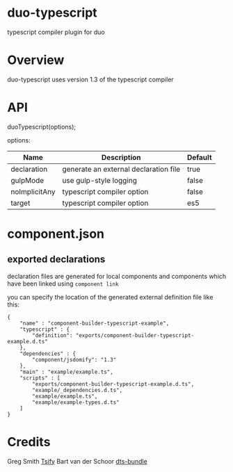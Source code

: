 duo-typescript
============================

typescript compiler plugin for duo

# Overview #

duo-typescript uses version 1.3 of the typescript compiler

# API #

duoTypescript(options);

options:

Name       		   | Description											| Default
-------------------|--------------------------------------------------------|-----------
declaration	       | generate an external declaration file                  | true
gulpMode           | use gulp-style logging									| false
noImplicitAny      | typescript compiler option 							| false
target			   | typescript compiler option								| es5

# component.json #

## exported declarations ##
declaration files are generated for local components and components which have been linked using
`component link`

you can specify the location of the generated external definition file like this:

```
{
    "name" : "component-builder-typescript-example",
    "typescript" : {
        "definition": "exports/component-builder-typescript-example.d.ts"
    },
    "dependencies" : {
        "component/jsdomify": "1.3"
    },
    "main" : "example/example.ts",
    "scripts" : [
        "exports/component-builder-typescript-example.d.ts",
        "example/_dependencies.d.ts",
        "example/example.ts",
        "example/example-types.d.ts"  
    ]
}
```

# Credits #

Greg Smith [Tsify](https://github.com/smrq/tsify)
Bart van der Schoor [dts-bundle](https://github.com/TypeStrong/dts-bundle)

